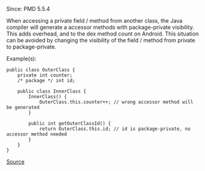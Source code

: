 Since: PMD 5.5.4

When accessing a private field / method from another class, the Java compiler will generate a accessor methods
with package-private visibility. This adds overhead, and to the dex method count on Android. This situation can
be avoided by changing the visibility of the field / method from private to package-private.

Example(s):
```
public class OuterClass {
    private int counter;
    /* package */ int id;
    
    public class InnerClass {
        InnerClass() {
            OuterClass.this.counter++; // wrong accessor method will be generated
        }
        
        public int getOuterClassId() {
            return OuterClass.this.id; // id is package-private, no accessor method needed
        }
    }
}
```

[Source](https://pmd.github.io/pmd-5.6.1/pmd-java/rules/java/design.html#AccessorMethodGeneration)
